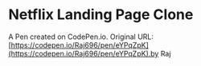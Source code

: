 # Netflix Landing Page Clone

A Pen created on CodePen.io. 
Original URL: [https://codepen.io/Raj696/pen/eYPqZpK](https://codepen.io/Raj696/pen/eYPqZpK).by Raj 

